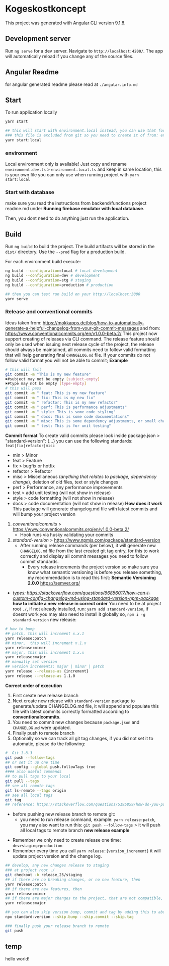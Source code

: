 # Kogeskostkoncept

This project was generated with [Angular CLI](https://github.com/angular/angular-cli) version 9.1.8.

## Development server

Run `ng serve` for a dev server. Navigate to `http://localhost:4200/`. The app will automatically reload if you change any of the source files.

## Angular Readme

for angular generated readme please read at `./angular.info.md`

## Start

To run application locally

```sh
yarn start

## this will start with environment.local instead, you can use that for additional configuration only for your local
### this file is excluded from git so you need to create it of from: environment.dev.ts > environment.local.ts
yarn start:local

```

### environment

Local environment only is available! Just copy and rename `environment.dev.ts` > `environment.local.ts`
and keep in same location, this is your own file you can only use when running project with `yarn start:local`

### Start with database

make sure you read the instructions from backend/functions project readme.md under **Running firebase emulator with local database**.

Then, you dont need to do anything just run the application.

## Build

Run `ng build` to build the project. The build artifacts will be stored in the `dist/` directory. Use the `--prod` flag for a production build.

For each environment build execute:

```sh
ng build --configuration=local # local development
ng build --configuration=dev # development
ng build --configuration=stg # staging
ng build --configuration=production # production

## then you can test run build on your http://localhost:3000
yarn serve

```

### Release and conventional commits

Ideas taken from: https://mokkapps.de/blog/how-to-automatically-generate-a-helpful-changelog-from-your-git-commit-messages
and from: https://www.conventionalcommits.org/en/v1.0.0-beta.2/
This project now support creating of releases via CLI command.
The release feature should only be used when issuing next release cycle of the project, the release should always be maintained, all commits need to follow valid formatting that will help generating final `CHANGELOG.md` file.
If your commits do not follow valid format you will not be able to commit;
**Example**

```sh
# this will fail
git commit -m "This is my new feature"
✖#subject may not be empty [subject-empty]
✖#type may not be empty [type-empty]
# this will pass
git commit -m " feat: This is my new feature"
git commit -m " fix: This is my new fix"
git commit -m " refactor: This is my new refactor"
git commit -m " perf: This is performance adjustments"
git commit -m " style: This is some code styling"
git commit -m " docs: This is some code documentations"
git commit -m " misc: This is some dependency adjustments, or small change"
git commit -m " test: This is for unit testing"
```

**Commit format**
To create valid commits please look inside package.json > "standard-version": {...}
you can use the following standards: `feat|fix|refactor|misc`

-   min > Minor
-   feat > Feature
-   fix > bugfix or hotfix
-   refactor > Refactor
-   misc > Miscellaneous (_anything that relates to package, dependency change_), deletion of old files, text or style changes
-   perf > Performance, any performance improvements
-   test > add unit testing (will not show in release)
-   style > code formatting (will not show in release)
-   docs > code documentation (will not show in release)
    **How does it work**
    This package will generate changelog.md file with latest commits and will bump your project version

1. _conventionalcommits_ > https://www.conventionalcommits.org/en/v1.0.0-beta.2/
    - Hook runs via husky validating your commits
2. _standard-version_ > https://www.npmjs.com/package/standard-version
    - After running release commands (per below), it will generate new `CHANGELOG.md` file from the last created git tag entry, for this to work correctly and display all commit messages you need to follow commit standards.
        - Every release increments the project version so make sure you know what semantic versioning is before you release something, my recommendation is to read this first: **Semantic Versioning 2.0.0** https://semver.org/

-   _types: https://stackoverflow.com/questions/66856017/how-can-i-custom-config-changelog-md-using-standard-version-npm-package_
    **how to initiate a new release in correct order**
    You need to be at project root `./`, if not already installed, run: `yarn add standard-version`, if doesnt work you may also need to install it globally so, `npm i -g standard-version`
    new release:

```sh
# how to bump
## patch, this will increment x.x.1
yarn release:patch
## minor,  this will increment x.1.x
yarn release:minor
## major, this will increment 1.x.x
yarn release:major
## manually set version
## version increments: major | minor | patch
yarn release --release-as {increment}
yarn release --release-as 1.1.0
```

**Correct order of execution**

1. First create new release branch
2. Next create new release with `standard-version` package to generate/update CHANGELOG.md file, it will append and populate this file with latest commits correctly formatted according to **conventionalcommits**.
3. You need to commit new changes because `package.json` and `CHANGELOG.md` were updated.
4. Finally push to remote branch
5. Optionally so we can track all git tag changes, if you did not set it to automatic, please do the following:

```sh
#  Git 1.8.3
git push --follow-tags
## or set it up one time
git config --global push.followTags true
#### also useful commands
## to pull tags to your local
git pull --tags
## see all remote tags
git ls-remote --tags origin
## see all local tags
git tag
## reference: https://stackoverflow.com/questions/5195859/how-do-you-push-a-tag-to-a-remote-repository-using-git#5195913
```

-   before pushing new release branch to remote git:
    -   you need to run release command, example: `yarn release:patch`, you may also want to run this:
        `git push --follow-tags` > it will push all local tags to remote branch
        **new release example**

*   Remember we only need to create release one time: `dev>staging>production`
*   Remember every time you call `yarn release:{version_increment}` it will update project version and the change log.

```sh
## develop, any new changes release to staging
### at project root ./
git checkout -b release_25/staging
## if there are no breaking changes, or no new feature, then
yarn release:patch
## if there are new features, then
yarn release:minor
## if there are major changes to the project, that are not compatible, then
yarn release:major

## you can also skip version bump, commit and tag by adding this to above command or do the below\
npx standard-version --skip.bump --skip.commit --skip.tag

### finally push your release branch to remote
git push
```

## temp

hello world!
